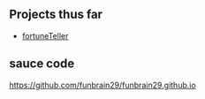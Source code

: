 ## Projects thus far

* [fortuneTeller](https://funbrain29.github.io/fortuneTeller/src)

## sauce code

https://github.com/funbrain29/funbrain29.github.io

